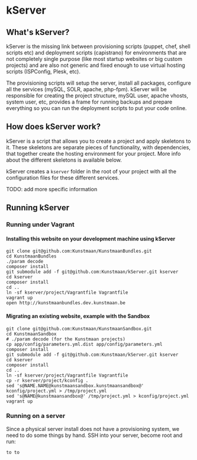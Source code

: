 # kServer

## What's kServer?

kServer is the missing link between provisioning scripts (puppet, chef, shell scripts etc) and deployment scripts
(capistrano) for environments that are not completely single purpose (like most startup websites or big custom projects)
and are also not generic and fixed enough to use virtual hosting scripts (ISPConfig, Plesk, etc).

The provisioning scripts will setup the server, install all packages, configure all the services (mySQL, SOLR, apache,
php-fpm). kServer will be responsible for creating the project structure, mySQL user, apache vhosts, system user, etc,
provides a frame for running backups and prepare everything so you can run the deployment scripts to put your code online.

## How does kServer work?

kServer is a script that allows you to create a project and apply skeletons to it. These skeletons are separate pieces
of functionality, with dependencies, that together create the hosting environment for your project. More info about the
different skeletons is available below.

kServer creates a ```kserver``` folder in the root of your project with all the configuration files for these different
services.

TODO: add more specific information

## Running kServer

### Running under Vagrant

#### Installing this website on your development machine using kServer

```
git clone git@github.com:Kunstmaan/KunstmaanBundles.git
cd KunstmaanBundles
./param decode
composer install
git submodule add -f git@github.com:Kunstmaan/kServer.git kserver
cd kserver
composer install
cd ..
ln -sf kserver/project/Vagrantfile Vagrantfile
vagrant up
open http://kunstmaanbundles.dev.kunstmaan.be
```

#### Migrating an existing website, example with the Sandbox

```
git clone git@github.com:Kunstmaan/KunstmaanSandbox.git
cd KunstmaanSandbox
# ./param decode (for the Kunstmaan projects)
cp app/config/parameters.yml.dist app/config/parameters.yml
composer install
git submodule add -f git@github.com:Kunstmaan/kServer.git kserver
cd kserver
composer install
cd ..
ln -sf kserver/project/Vagrantfile Vagrantfile
cp -r kserver/project/kconfig .
sed 's@NAME.NAME@kunstmaansandbox.kunstmaansandbox@' kconfig/project.yml > /tmp/project.yml
sed 's@NAME@kunstmaansandbox@' /tmp/project.yml > kconfig/project.yml
vagrant up
```

### Running on a server

Since a physical server install does not have a provisioning system, we need to do some things by hand. SSH into your server, become root and run:

```bash
to to
```
